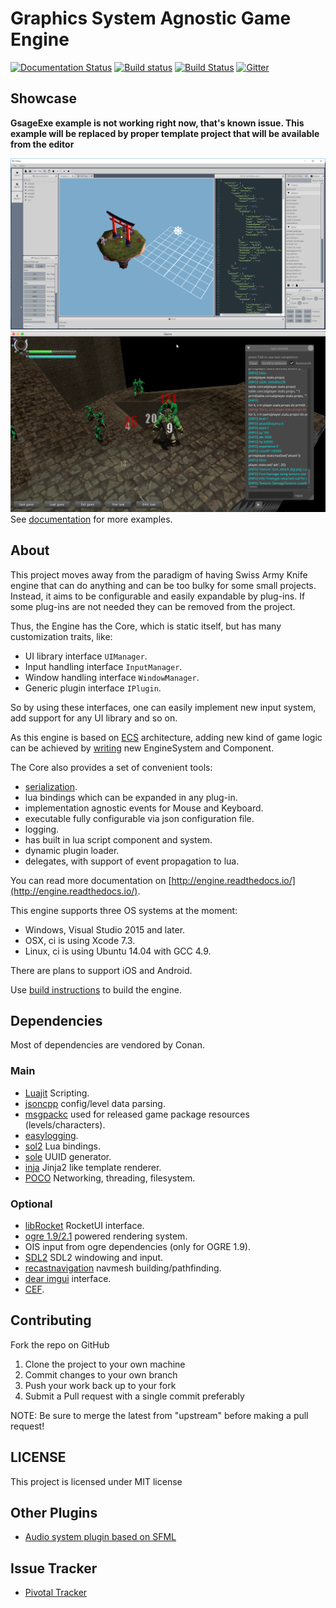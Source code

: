 Graphics System Agnostic Game Engine
====================================

[![Documentation Status](https://readthedocs.org/projects/engine/badge/?version=latest)](https://engine.readthedocs.io/en/latest/?badge=latest)
[![Build status](https://ci.appveyor.com/api/projects/status/vf3oobbg4ofld3of?svg=true)](https://ci.appveyor.com/project/Unix4ever/engine)
[![Build Status](https://travis-ci.org/gsage/engine.svg?branch=master)](https://travis-ci.org/gsage/engine)
[![Gitter](https://badges.gitter.im/gsage/engine.svg)](https://gitter.im/gsage/engine?utm_source=badge&utm_medium=badge&utm_campaign=pr-badge)

## Showcase

**GsageExe example is not working right now, that's known issue. This
example will be replaced by proper template project that will be
available from the editor**

![Editor](/docs/images/editor.v0.3.png)
![ExampleGame](/docs/images/game2.png)
See [documentation](http://engine.readthedocs.io/) for more examples.

## About

This project moves away from the paradigm of having Swiss Army Knife
engine that can do anything and can be too bulky for some small projects.
Instead, it aims to be configurable and easily expandable by plug-ins.
If some plug-ins are not needed they can be removed from the project.

Thus, the Engine has the Core, which is static itself, but has many
customization traits, like:

* UI library interface `UIManager`.
* Input handling interface `InputManager`.
* Window handling interface `WindowManager`.
* Generic plugin interface `IPlugin`.

So by using these interfaces, one can easily implement new input system, add support for any UI library and so on.

As this engine is based on [ECS](https://en.wikipedia.org/wiki/Entity_component_system) architecture,
adding new kind of game logic can be achieved by [writing](http://engine.readthedocs.io/en/latest/tutorials/advanced/2_custom_systems.html) new EngineSystem and Component.

The Core also provides a set of convenient tools:
* [serialization](http://engine.readthedocs.io/en/latest/tutorials/advanced/6_serializable.html).
* lua bindings which can be expanded in any plug-in.
* implementation agnostic events for Mouse and Keyboard.
* executable fully configurable via json configuration file.
* logging.
* has built in lua script component and system.
* dynamic plugin loader.
* delegates, with support of event propagation to lua.

You can read more documentation on [http://engine.readthedocs.io/](http://engine.readthedocs.io/).

This engine supports three OS systems at the moment:
* Windows, Visual Studio 2015 and later.
* OSX, ci is using Xcode 7.3.
* Linux, ci is using Ubuntu 14.04 with GCC 4.9.

There are plans to support iOS and Android.

Use [build instructions](http://engine.readthedocs.io/en/latest/tutorials/build/conan.html) to build the engine.

## Dependencies

Most of dependencies are vendored by Conan.

### Main

* [Luajit](http://luajit.org/) Scripting.
* [jsoncpp](https://github.com/open-source-parsers/jsoncpp) config/level
  data parsing.
* [msgpackc](https://github.com/msgpack/msgpack-c) used for released
  game package resources (levels/characters).
* [easylogging](https://muflihun.github.io/easyloggingpp/).
* [sol2](https://github.com/ThePhD/sol2) Lua bindings.
* [sole](https://github.com/r-lyeh-archived/sole) UUID generator.
* [inja](https://github.com/pantor/inja) Jinja2 like template renderer.
* [POCO](https://github.com/pocoproject/poco) Networking, threading,
  filesystem.

### Optional

* [libRocket](https://github.com/libRocket/libRocket) RocketUI interface.
* [ogre 1.9/2.1](http://www.ogre3d.org/) powered rendering system.
* OIS input from ogre dependencies (only for OGRE 1.9).
* [SDL2](https://www.libsdl.org/download-2.0.php) SDL2 windowing
  and input.
* [recastnavigation](https://github.com/recastnavigation/recastnavigation) navmesh building/pathfinding.
* [dear imgui](https://github.com/ocornut/imgui) interface.
* [CEF](https://github.com/chromiumembedded/cef/).

## Contributing

Fork the repo on GitHub
1. Clone the project to your own machine
2. Commit changes to your own branch
3. Push your work back up to your fork
4. Submit a Pull request with a single commit preferably

NOTE: Be sure to merge the latest from "upstream" before making a pull request!

## LICENSE

This project is licensed under MIT license

## Other Plugins
- [Audio system plugin based on SFML](https://github.com/gsage/SFMLAudioSystemPlugin)

## Issue Tracker
- [Pivotal Tracker](https://www.pivotaltracker.com/n/projects/963480)
